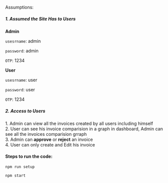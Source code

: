 Assumptions:

<h5>1. Assumed the Site Has to Users</h5>
<b>Admin</b>

```usesrname```: admin

```password```: admin

```OTP```: 1234



<b>User</b>

```usesrname```: user

```password```: user

```OTP```: 1234



<h5>2. Access to Users</h5>
1. Admin can view all the invoices created by all users including himself<br/>
2. User can see his invoice comparision in a graph in dashboard, Admin can see all the invoices comparision grraph<br/>
3. Admin can <b>approve</b> or <b>reject</b> an invoice<br/>
4. User can only create and Edit his invoice<br/>



<h4>Steps to run the code:</h4>

```npm run setup```

```npm start```
